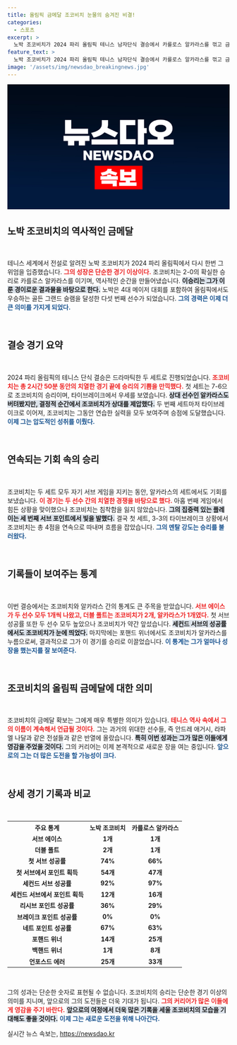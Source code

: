 ```yaml
---
title: 올림픽 금메달 조코비치 눈물의 숨겨진 비결!
categories:
  - 스포츠
excerpt: >
  노박 조코비치가 2024 파리 올림픽 테니스 남자단식 결승에서 카를로스 알카라스를 꺾고 금메달을 거머쥐었다. 감동의 순간, 조코비치는 눈물을 흘리며 역대 다섯 번째 골든 그랜드 슬램을 달성하는 쾌거를 이룩했다.
feature_text: >
  노박 조코비치가 2024 파리 올림픽 테니스 남자단식 결승에서 카를로스 알카라스를 꺾고 금메달을 거머쥐었다. 감동의 순간, 조코비치는 눈물을 흘리며 역대 다섯 번째 골든 그랜드 슬램을 달성하는 쾌거를 이룩했다.
image: '/assets/img/newsdao_breakingnews.jpg'
---
```


<p><img src="/assets/img/newsdao_breakingnews.jpg" alt="koreaapp 속보" /></p>

<h2 data-ke-size="size26">노박 조코비치의 역사적인 금메달</h2>

<p data-ke-size="size16">&nbsp;</p>

<p>테니스 세계에서 전설로 알려진 노박 조코비치가 2024 파리 올림픽에서 다시 한번 그 위엄을 입증했습니다. <b><span style="color: #ee2323;">그의 성장은 단순한 경기 이상이다.</span></b> 조코비치는 2-0의 확실한 승리로 카를로스 알카라스를 이기며, 역사적인 순간을 만들어냈습니다. <b><span style="background-color: #21538527;">이승리는 그가 이룬 경이로운 결과물을 바탕으로 한다.</span></b> 노박은 4대 메이저 대회를 포함하여 올림픽에서도 우승하는 골든 그랜드 슬램을 달성한 다섯 번째 선수가 되었습니다. <b><span style="color: #1a5490;">그의 경력은 이제 더 큰 의미를 가지게 되었다.</span></b></p>

<p data-ke-size="size16">&nbsp;</p>

<h2 data-ke-size="size26">결승 경기 요약</h2>

<p data-ke-size="size16">&nbsp;</p>

<p>2024 파리 올림픽의 테니스 단식 결승은 드라마틱한 두 세트로 진행되었습니다. <b><span style="color: #ee2323;">조코비치는 총 2시간 50분 동안의 치열한 경기 끝에 승리의 기쁨을 만끽했다.</span></b> 첫 세트는 7-6으로 조코비치의 승리이며, 타이브레이크에서 우세를 보였습니다. <b><span style="background-color: #21538527;">상대 선수인 알카라스도 버텨봤지만, 결정적 순간에서 조코비치가 상대를 제압했다.</span></b> 두 번째 세트마저 타이브레이크로 이어져, 조코비치는 그동안 연습한 실력을 모두 보여주며 승점에 도달했습니다. <b><span style="color: #1a5490;">이제 그는 압도적인 성취를 이뤘다.</span></b></p>

<p data-ke-size="size16">&nbsp;</p>

<h2 data-ke-size="size26">연속되는 기회 속의 승리</h2>

<p data-ke-size="size16">&nbsp;</p>

<p>조코비치는 두 세트 모두 자기 서브 게임을 지키는 동안, 알카라스의 세트에서도 기회를 보냈습니다. <b><span style="color: #ee2323;">이 경기는 두 선수 간의 치열한 경쟁을 바탕으로 했다.</span></b> 아홉 번째 게임에서 힘든 상황을 맞이했으나 조코비치는 침착함을 잃지 않았습니다. <b><span style="background-color: #21538527;">그의 집중력 있는 플레이는 세 번째 서브 포인트에서 빛을 발했다.</span></b> 결국 첫 세트, 3-3의 타이브레이크 상황에서 조코비치는 총 4점을 연속으로 따내며 흐름을 잡았습니다. <b><span style="color: #1a5490;">그의 멘탈 강도는 승리를 불러왔다.</span></b></p>

<p data-ke-size="size16">&nbsp;</p>

<h2 data-ke-size="size26">기록들이 보여주는 통계</h2>

<p data-ke-size="size16">&nbsp;</p>

<p>이번 결승에서는 조코비치와 알카라스 간의 통계도 큰 주목을 받았습니다. <b><span style="color: #ee2323;">서브 에이스가 두 선수 모두 1개씩 나왔고, 더블 폴트는 조코비치가 2개, 알카라스가 1개였다.</span></b> 첫 서브 성공률 또한 두 선수 모두 높았으나 조코비치가 약간 앞섰습니다. <b><span style="background-color: #21538527;">세컨드 서브의 성공률에서도 조코비치가 눈에 띄었다.</span></b> 마지막에는 포핸드 위너에서도 조코비치가 알카라스를 누름으로써, 결과적으로 그가 이 경기를 승리로 이끌었습니다. <b><span style="color: #1a5490;">이 통계는 그가 얼마나 성장을 했는지를 잘 보여준다.</span></b></p>

<p data-ke-size="size16">&nbsp;</p>

<h2 data-ke-size="size26">조코비치의 올림픽 금메달에 대한 의미</h2>

<p data-ke-size="size16">&nbsp;</p>

<p>조코비치의 금메달 확보는 그에게 매우 특별한 의미가 있습니다. <b><span style="color: #ee2323;">테니스 역사 속에서 그의 이름이 계속해서 언급될 것이다.</span></b> 그는 과거의 위대한 선수들, 즉 안드레 애거시, 라파엘 나달과 같은 전설들과 같은 반열에 올랐습니다. <b><span style="background-color: #21538527;">특히 이번 성과는 그가 많은 이들에게 영감을 주었을 것이다.</span></b> 그의 커리어는 이제 본격적으로 새로운 장을 여는 중입니다. <b><span style="color: #1a5490;">앞으로의 그는 더 많은 도전을 할 가능성이 크다.</span></b></p>

<p data-ke-size="size16">&nbsp;</p>

<h2 data-ke-size="size26">상세 경기 기록과 비교</h2>

<p data-ke-size="size16">&nbsp;</p>

<table style="width: 100%; border-collapse: collapse;">
    <tr>
        <th style="text-align: center;">주요 통계</th>
        <th style="text-align: center;">노박 조코비치</th>
        <th style="text-align: center;">카를로스 알카라스</th>
    </tr>
    <tr>
        <td style="text-align: center; height: 17px;"><b>서브 에이스</b></td>
        <td style="text-align: center; height: 17px;"><b>1개</b></td>
        <td style="text-align: center; height: 17px;"><b>1개</b></td>
    </tr>
    <tr>
        <td style="text-align: center; height: 17px;"><b>더블 폴트</b></td>
        <td style="text-align: center; height: 17px;"><b>2개</b></td>
        <td style="text-align: center; height: 17px;"><b>1개</b></td>
    </tr>
    <tr>
        <td style="text-align: center; height: 17px;"><b>첫 서브 성공률</b></td>
        <td style="text-align: center; height: 17px;"><b>74%</b></td>
        <td style="text-align: center; height: 17px;"><b>66%</b></td>
    </tr>
    <tr>
        <td style="text-align: center; height: 17px;"><b>첫 서브에서 포인트 획득</b></td>
        <td style="text-align: center; height: 17px;"><b>54개</b></td>
        <td style="text-align: center; height: 17px;"><b>47개</b></td>
    </tr>
    <tr>
        <td style="text-align: center; height: 17px;"><b>세컨드 서브 성공률</b></td>
        <td style="text-align: center; height: 17px;"><b>92%</b></td>
        <td style="text-align: center; height: 17px;"><b>97%</b></td>
    </tr>
    <tr>
        <td style="text-align: center; height: 17px;"><b>세컨드 서브에서 포인트 획득</b></td>
        <td style="text-align: center; height: 17px;"><b>12개</b></td>
        <td style="text-align: center; height: 17px;"><b>16개</b></td>
    </tr>
    <tr>
        <td style="text-align: center; height: 17px;"><b>리시브 포인트 성공률</b></td>
        <td style="text-align: center; height: 17px;"><b>36%</b></td>
        <td style="text-align: center; height: 17px;"><b>29%</b></td>
    </tr>
    <tr>
        <td style="text-align: center; height: 17px;"><b>브레이크 포인트 성공률</b></td>
        <td style="text-align: center; height: 17px;"><b>0%</b></td>
        <td style="text-align: center; height: 17px;"><b>0%</b></td>
    </tr>
    <tr>
        <td style="text-align: center; height: 17px;"><b>네트 포인트 성공률</b></td>
        <td style="text-align: center; height: 17px;"><b>67%</b></td>
        <td style="text-align: center; height: 17px;"><b>63%</b></td>
    </tr>
    <tr>
        <td style="text-align: center; height: 17px;"><b>포핸드 위너</b></td>
        <td style="text-align: center; height: 17px;"><b>14개</b></td>
        <td style="text-align: center; height: 17px;"><b>25개</b></td>
    </tr>
    <tr>
        <td style="text-align: center; height: 17px;"><b>백핸드 위너</b></td>
        <td style="text-align: center; height: 17px;"><b>1개</b></td>
        <td style="text-align: center; height: 17px;"><b>8개</b></td>
    </tr>
    <tr>
        <td style="text-align: center; height: 17px;"><b>언포스드 에러</b></td>
        <td style="text-align: center; height: 17px;"><b>25개</b></td>
        <td style="text-align: center; height: 17px;"><b>33개</b></td>
    </tr>
</table>

<p data-ke-size="size16">&nbsp;</p>

<p>그의 성과는 단순한 숫자로 표현될 수 없습니다. 조코비치의 승리는 단순한 경기 이상의 의미를 지니며, 앞으로의 그의 도전들은 더욱 기대가 됩니다. <b><span style="color: #ee2323;">그의 커리어가 많은 이들에게 영감을 주기 바란다.</span></b> <b><span style="background-color: #21538527;">앞으로의 여정에서 더욱 많은 기록을 세울 조코비치의 모습을 기대해도 좋을 것이다.</span></b> <b><span style="color: #1a5490;">이제 그는 새로운 도전을 위해 나아간다.</span></b></p>
실시간 뉴스 속보는, <a href="https://newsdao.kr" rel="dofollow">https://newsdao.kr</a>


